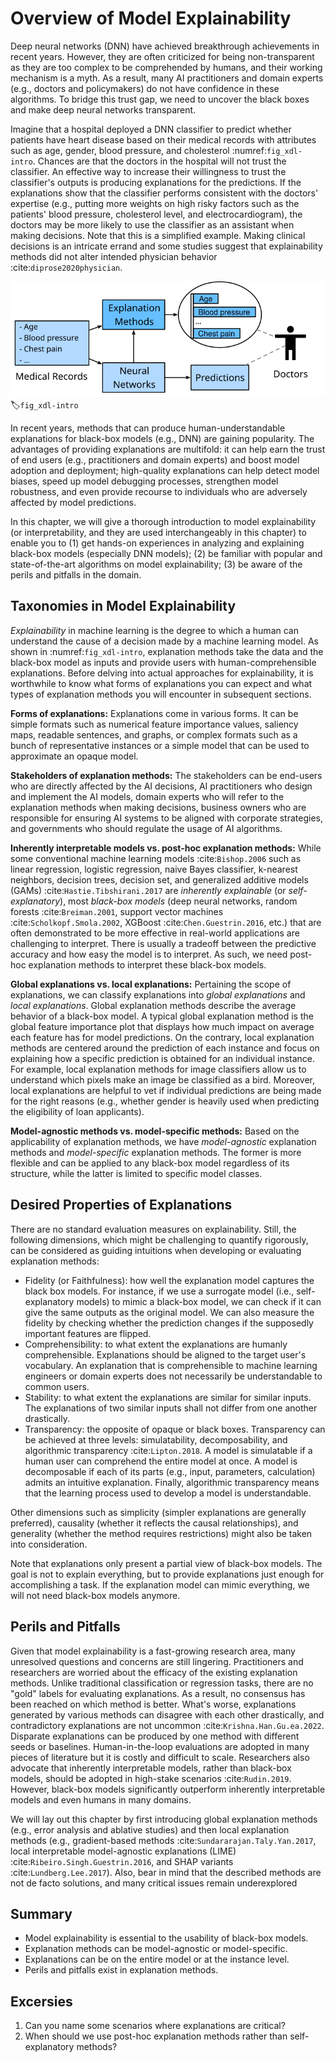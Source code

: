 # Overview of Model Explainability

Deep neural networks (DNN) have achieved breakthrough achievements in recent years. However, they are often criticized for being non-transparent as they are too complex to be comprehended by humans, and their working mechanism is a myth. As a result, many AI practitioners and domain experts (e.g., doctors and policymakers) do not have confidence in these algorithms. To bridge this trust gap, we need to uncover the black boxes and make deep neural networks transparent.

Imagine that a hospital deployed a DNN classifier to predict whether patients have heart disease based on their medical records with attributes such as age, gender, blood pressure, and cholesterol :numref:`fig_xdl-intro`. Chances are that the doctors in the hospital will not trust the classifier. An effective way to increase their willingness to trust the classifier's outputs is producing explanations for the predictions. If the explanations show that the classifier performs consistent with the doctors' expertise (e.g., putting more weights on high risky factors such as the patients' blood pressure, cholesterol level, and electrocardiogram), the doctors may be more likely to use the classifier as an assistant when making decisions. Note that this is a simplified example. Making clinical decisions is an intricate errand and some studies suggest that explainability methods did not alter intended physician behavior :cite:`diprose2020physician`.

![An explainable heart disease detection model.](../img/xdl-intro.svg)
:label:`fig_xdl-intro`

In recent years, methods that can produce human-understandable explanations for black-box models (e.g., DNN) are gaining popularity. The advantages of providing explanations are multifold: it can help earn the trust of end users (e.g., practitioners and domain experts) and boost model adoption and deployment; high-quality explanations can help detect model biases, speed up model debugging processes, strengthen model robustness, and even provide recourse to individuals who are adversely affected by model predictions.

In this chapter, we will give a thorough introduction to model explainability (or interpretability, and they are used interchangeably in this chapter) to enable you to (1) get hands-on experiences in analyzing and explaining black-box models (especially DNN models); (2) be familiar with popular and state-of-the-art algorithms on model explainability; (3) be aware of the perils and pitfalls in the domain.

## Taxonomies in Model Explainability

*Explainability* in machine learning is the degree to which a human can understand the cause of a decision made by a machine learning model. As shown in :numref:`fig_xdl-intro`, explanation methods take the data and the black-box model as inputs and provide users with human-comprehensible explanations. Before delving into actual approaches for explainability, it is worthwhile to know what forms of explanations you can expect and what types of explanation methods you will encounter in subsequent sections.

**Forms of explanations:**
Explanations come in various forms. It can be simple formats such as numerical feature importance values, saliency maps, readable sentences, and graphs, or complex formats such as a bunch of representative instances or a simple model that can be used to approximate an opaque model.

**Stakeholders of explanation methods:**
The stakeholders can be end-users who are directly affected by the AI decisions, AI practitioners who design and implement the AI models, domain experts who will refer to the explanation methods when making decisions, business owners who are responsible for ensuring AI systems to be aligned with corporate strategies, and governments who should regulate the usage of AI algorithms.

**Inherently interpretable models vs. post-hoc explanation methods:**
While some conventional machine learning models :cite:`Bishop.2006` such as linear regression, logistic regression, naive Bayes classifier, k-nearest neighbors, decision trees, decision set, and generalized additive models (GAMs) :cite:`Hastie.Tibshirani.2017` are *inherently explainable* (or *self-explanatory*), most *black-box models* (deep neural networks, random forests :cite:`Breiman.2001`, support vector machines :cite:`Scholkopf.Smola.2002`, XGBoost :cite:`Chen.Guestrin.2016`, etc.) that are often demonstrated to be more effective in real-world applications are challenging to interpret. There is usually a tradeoff between the predictive accuracy and how easy the model is to interpret. As such, we need post-hoc explanation methods to interpret these black-box models.

**Global explanations vs. local explanations:**
Pertaining the scope of explanations, we can classify explanations into *global explanations* and *local explanations*. Global explanation methods describe the average behavior of a black-box model. A typical global explanation method is the global feature importance plot that displays how much impact on average each feature has for model predictions. On the contrary, local explanation methods are centered around the prediction of each instance and focus on explaining how a specific prediction is obtained for an individual instance. For example, local explanation methods for image classifiers allow us to understand which pixels make an image be classified as a bird. Moreover, local explanations are helpful to vet if individual predictions are being made for the right reasons (e.g., whether gender is heavily used when predicting the eligibility of loan applicants). 

**Model-agnostic methods vs. model-specific methods:**
Based on the applicability of explanation methods, we have *model-agnostic* explanation methods and *model-specific* explanation methods. The former is more flexible and can be applied to any black-box model regardless of its structure, while the latter is limited to specific model classes.


## Desired Properties of Explanations
There are no standard evaluation measures on explainability. Still, the following dimensions, which might be challenging to quantify rigorously, can be considered as guiding intuitions when developing or evaluating explanation methods:

* Fidelity (or Faithfulness): how well the explanation model captures the black box models. For instance, if we use a surrogate model (i.e., self-explanatory models) to mimic a black-box model, we can check if it can give the same outputs as the original model. We can also measure the fidelity by checking whether the prediction changes if the supposedly important features are flipped.
* Comprehensibility: to what extent the explanations are humanly comprehensible. Explanations should be aligned to the target user's vocabulary. An explanation that is comprehensible to machine learning engineers or domain experts does not necessarily be understandable to common users.
* Stability: to what extent the explanations are similar for similar inputs. The explanations of two similar inputs shall not differ from one another drastically.
* Transparency:  the opposite of opaque or black boxes. Transparency can be achieved at three levels: simulatability, decomposability, and algorithmic transparency :cite:`Lipton.2018`. A model is simulatable if a human user can comprehend the entire model at once. A model is decomposable if each of its parts (e.g., input, parameters, calculation) admits an intuitive explanation. Finally, algorithmic transparency means that the learning process used to develop a model is understandable.

Other dimensions such as simplicity (simpler explanations are generally preferred), causality (whether it reflects the causal relationships), and generality (whether the method requires restrictions) might also be taken into consideration.

Note that explanations only present a partial view of black-box models. The goal is not to explain everything, but to provide explanations just enough for accomplishing a task. If the explanation model can mimic everything, we will not need black-box models anymore.

## Perils and Pitfalls

Given that model explainability is a fast-growing research area, many unresolved questions and concerns are still lingering. Practitioners and researchers are worried about the efficacy of the existing explanation methods. Unlike traditional classification or regression tasks, there are no "gold" labels for evaluating explanations. As a result, no consensus has been reached on which method is better. What's worse, explanations generated by various methods can disagree with each other drastically, and contradictory explanations are not uncommon :cite:`Krishna.Han.Gu.ea.2022`. Disparate explanations can be produced by one method with different seeds or baselines. Human-in-the-loop evaluations are adopted in many pieces of literature but it is costly and difficult to scale. Researchers also advocate that inherently interpretable models, rather than black-box models, should be adopted in high-stake scenarios :cite:`Rudin.2019`. However, black-box models significantly outperform inherently interpretable models and even humans in many domains. 

We will lay out this chapter by first introducing global explanation methods (e.g., error analysis and ablative studies) and then local explanation methods (e.g., gradient-based methods :cite:`Sundararajan.Taly.Yan.2017`, local interpretable model-agnostic explanations (LIME) :cite:`Ribeiro.Singh.Guestrin.2016`, and SHAP variants :cite:`Lundberg.Lee.2017`). Also, bear in mind that the described methods are not de facto solutions, and many critical issues remain underexplored

## Summary

* Model explainability is essential to the usability of black-box models.
* Explanation methods can be model-agnostic or model-specific.
* Explanations can be on the entire model or at the instance level.
* Perils and pitfalls exist in explanation methods.

## Excersies
1. Can you name some scenarios where explanations are critical?
2. When should we use post-hoc explanation methods rather than self-explanatory methods?
